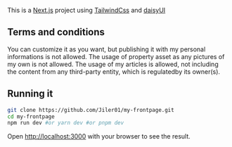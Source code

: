 This is a [Next.js](https://nextjs.org/) project using [TailwindCss](https://tailwindcss.com/) and [daisyUI](https://daisyui.com/)

## Terms and conditions
You can customize it as you want, but publishing it with my personal informations is not allowed.
The usage of property asset as any pictures of my own is not allowed.
The usage of my articles is allowed, not including the content from any third-party entity, which is regulatedby its owner(s).

## Running it
```bash
git clone https://github.com/Jiler01/my-frontpage.git
cd my-frontpage
npm run dev #or yarn dev #or pnpm dev
```

Open [http://localhost:3000](http://localhost:3000) with your browser to see the result.
